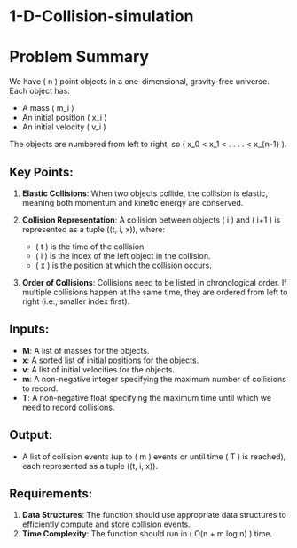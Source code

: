 # 1-D-Collision-simulation

# Problem Summary

We have \( n \) point objects in a one-dimensional, gravity-free universe. Each object has:
- A mass \( m_i \)
- An initial position \( x_i \)
- An initial velocity \( v_i \)

The objects are numbered from left to right, so \( x_0 < x_1 < . . . . < x_{n-1} \).

## Key Points:
1. **Elastic Collisions**: When two objects collide, the collision is elastic, meaning both momentum and kinetic energy are conserved.
2. **Collision Representation**: A collision between objects \( i \) and \( i+1 \) is represented as a tuple \((t, i, x)\), where:
   - \( t \) is the time of the collision.
   - \( i \) is the index of the left object in the collision.
   - \( x \) is the position at which the collision occurs.

3. **Order of Collisions**: Collisions need to be listed in chronological order. If multiple collisions happen at the same time, they are ordered from left to right (i.e., smaller index first).

## Inputs:
- **M**: A list of masses for the objects.
- **x**: A sorted list of initial positions for the objects.
- **v**: A list of initial velocities for the objects.
- **m**: A non-negative integer specifying the maximum number of collisions to record.
- **T**: A non-negative float specifying the maximum time until which we need to record collisions.

## Output:
- A list of collision events (up to \( m \) events or until time \( T \) is reached), each represented as a tuple \((t, i, x)\).

## Requirements:
1. **Data Structures**: The function should use appropriate data structures to efficiently compute and store collision events.
2. **Time Complexity**: The function should run in \( O(n + m log n) \) time.
